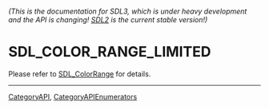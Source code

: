 ###### (This is the documentation for SDL3, which is under heavy development and the API is changing! [SDL2](https://wiki.libsdl.org/SDL2/) is the current stable version!)
# SDL_COLOR_RANGE_LIMITED

Please refer to [SDL_ColorRange](SDL_ColorRange) for details.

----
[CategoryAPI](CategoryAPI), [CategoryAPIEnumerators](CategoryAPIEnumerators)

